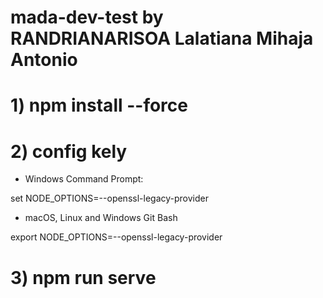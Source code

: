 # mada-dev-test by RANDRIANARISOA Lalatiana Mihaja Antonio
# 1)  npm install --force

# 2) config kely
  - Windows Command Prompt:

   set NODE_OPTIONS=--openssl-legacy-provider
  - macOS, Linux and Windows Git Bash
  
   export NODE_OPTIONS=--openssl-legacy-provider  
 
# 3) npm run serve


